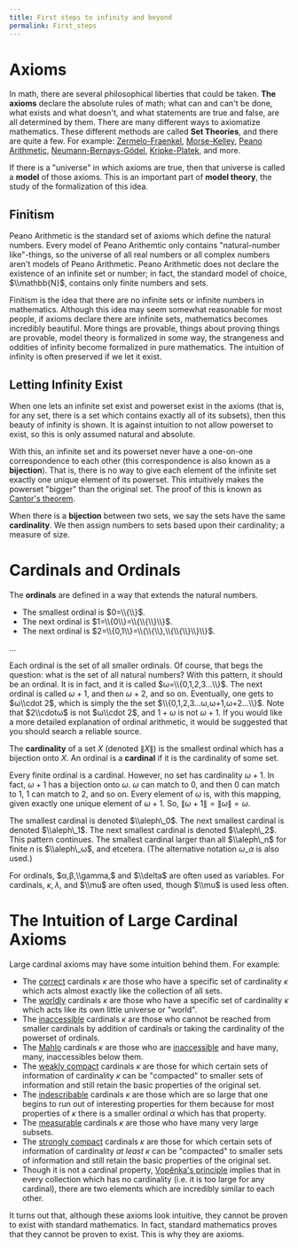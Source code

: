 ```yaml
---
title: First steps to infinity and beyond
permalink: First_steps
---
```


# Axioms

In math, there are several philosophical liberties that could be taken.
**The axioms** declare the absolute rules of math; what can and can't be
done, what exists and what doesn't, and what statements are true and
false, are all determined by them. There are many different ways to
axiomatize mathematics. These different methods are called **Set
Theories**, and there are quite a few. For example:
[Zermelo-Fraenkel](ZFC "ZFC"),
<a href="Morse-Kelley" class="mw-redirect" title="Morse-Kelley">Morse-Kelley</a>,
<a href="http://modelsofpa.info/" class="external text">Peano Arithmetic</a>,
<a href="NBG" class="mw-redirect" title="NBG">Neumann-Bernays-Gödel</a>,
[Kripke-Platek](Kripke-Platek "Kripke-Platek"),
and more.

If there is a "universe" in which axioms are true, then that universe is
called a **model** of those axioms. This is an important part of **model
theory**, the study of the formalization of this idea.

## Finitism

Peano Arithmetic is the standard set of axioms which define the natural
numbers. Every model of Peano Arithemtic only contains "natural-number
like"-things, so the universe of all real numbers or all complex numbers
aren't models of Peano Arithmetic. Peano Arithmetic does not declare the
existence of an infinite set or number; in fact, the standard model of
choice, $\\mathbb{N}$, contains only finite numbers and sets.

Finitism is the idea that there are no infinite sets or infinite numbers
in mathematics. Although this idea may seem somewhat reasonable for most
people, if axioms declare there are infinite sets, mathematics becomes
incredibly beautiful. More things are provable, things about proving
things are provable, model theory is formalized in some way, the
strangeness and oddities of infinity become formalized in pure
mathematics. The intuition of infinity is often preserved if we let it
exist.

## Letting Infinity Exist

When one lets an infinite set exist and powerset exist in the axioms
(that is, for any set, there is a set which contains exactly all of its
subsets), then this beauty of infinity is shown. It is against intuition
to not allow powerset to exist, so this is only assumed natural and
absolute.

With this, an infinite set and its powerset never have a one-on-one
correspondence to each other (this correspondence is also known as a
**bijection**). That is, there is no way to give each element of the
infinite set exactly one unique element of its powerset. This
intuitively makes the powerset "bigger" than the original set. The proof
of this is known as
<a href="https://en.wikipedia.org/wiki/Cantor%27s_theorem" class="external text">Cantor's theorem</a>.

When there is a **bijection** between two sets, we say the sets have the
same **cardinality**. We then assign numbers to sets based upon their
cardinality; a measure of size.

# Cardinals and Ordinals

The **ordinals** are defined in a way that extends the natural numbers.

-   The smallest ordinal is $0=\\{\\}$.
-   The next ordinal is $1=\\{0\\}=\\{\\{\\}\\}$.
-   The next ordinal is $2=\\{0,1\\}=\\{\\{\\},\\{\\{\\}\\}\\}$.

...

Each ordinal is the set of all smaller ordinals. Of course, that begs
the question: what is the set of all natural numbers? With this pattern,
it should be an ordinal. It is in fact, and it is called
$ω=\\{0,1,2,3...\\}$. The next ordinal is called $ω+1$, and
then $ω+2$, and so on. Eventually, one gets to $ω\\cdot 2$,
which is simply the the set
$\\{0,1,2,3...ω,ω+1,ω+2...\\}$. Note that
$2\\cdotω$ is not $ω\\cdot 2$, and $1+ω$ is not
$ω+1$. If you would like a more detailed explanation of ordinal
arithmetic, it would be suggested that you should search a reliable
source.

The **cardinality** of a set $X$ (denoted $\|X\|$) is the smallest
ordinal which has a bijection onto $X$. An ordinal is a **cardinal** if
it is the cardinality of some set.

Every finite ordinal is a cardinal. However, no set has cardinality
$ω+1$. In fact, $ω+1$ has a bijection onto $ω$.
$ω$ can match to $0$, and then $0$ can match to $1$, $1$ can match
to $2$, and so on. Every element of $ω$ is, with this mapping,
given exactly one unique element of $ω+1$. So,
$\|ω+1\|=\|ω\|=ω$.

The smallest cardinal is denoted $\\aleph\_0$. The next smallest
cardinal is denoted $\\aleph\_1$. The next smallest cardinal is denoted
$\\aleph\_2$. This pattern continues. The smallest cardinal larger than
all $\\aleph\_n$ for finite $n$ is $\\aleph\_ω$, and etcetera.
(The alternative notation $ω\_α$ is also used.)

For ordinals, $α,β,\\gamma,$ and $\\delta$ are often used as
variables. For cardinals, $κ,λ,$ and $\\mu$ are often used,
though $\\mu$ is used less often.

# The Intuition of Large Cardinal Axioms

Large cardinal axioms may have some intuition behind them. For example:

-   The
    <a href="Correct" class="mw-redirect" title="Correct">correct</a>
    cardinals $κ$ are those who have a specific set of cardinality
    $κ$ which acts almost exactly like the collection of all sets.
-   The
    [worldly](Worldly "Worldly")
    cardinals $κ$ are those who have a specific set of cardinality
    $κ$ which acts like its own little universe or "world".
-   The
    [inaccessible](Inaccessible "Inaccessible")
    cardinals $κ$ are those who cannot be reached from smaller
    cardinals by addition of cardinals or taking the cardinality of the
    powerset of ordinals.
-   The
    [Mahlo](Mahlo "Mahlo")
    cardinals $κ$ are those who are
    [inaccessible](Inaccessible "Inaccessible")
    and have many, many, inaccessibles below them.
-   The [weakly
    compact](Weakly_compact "Weakly compact")
    cardinals $κ$ are those for which certain sets of information
    of cardinality $κ$ can be "compacted" to smaller sets of
    information and still retain the basic properties of the original
    set.
-   The
    [indescribable](Indescribable "Indescribable")
    cardinals $κ$ are those which are so large that one begins to
    run out of interesting properties for them because for most
    properties of $κ$ there is a smaller ordinal $α$ which
    has that property.
-   The
    [measurable](Measurable "Measurable")
    cardinals $κ$ are those who have many very large subsets.
-   The [strongly
    compact](Strongly_compact "Strongly compact")
    cardinals $κ$ are those for which certain sets of information
    of cardinality *at least* $κ$ can be "compacted" to smaller
    sets of information and still retain the basic properties of the
    original set.
-   Though it is not a cardinal property, [Vopěnka's
    principle](Vopenka "Vopenka")
    implies that in every collection which has no cardinality (i.e. it
    is too large for any cardinal), there are two elements which are
    incredibly similar to each other.

It turns out that, although these axioms look intuitive, they cannot be
proven to exist with standard mathematics. In fact, standard mathematics
proves that they cannot be proven to exist. This is why they are axioms.


